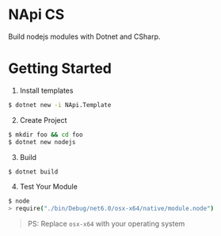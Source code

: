 
# NApi CS

Build nodejs modules with Dotnet and CSharp.


# Getting Started

1. Install templates

``` bash
$ dotnet new -i NApi.Template
```

2. Create Project

``` bash
$ mkdir foo && cd foo
$ dotnet new nodejs
```

3. Build

``` bash
$ dotnet build
```

4. Test Your Module

``` bash
$ node
> require("./bin/Debug/net6.0/osx-x64/native/module.node")
```

> PS: Replace `osx-x64` with your operating system 
